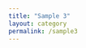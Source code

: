 ```yaml
---
title: "Sample 3"
layout: category
permalink: /sample3
---
```


<!--{% assign posts = site.categories.sample_3 %}-->
<!--{% for post in posts %}-->
<!--  {% include archive-single.html type=page.entries_layout %}-->
<!--{% endfor %}-->

